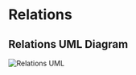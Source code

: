 # Relations

## Relations UML Diagram
![Relations UML](https://user-images.githubusercontent.com/73076876/152843581-52f22166-b6bd-4404-bd3c-ab804e9754bd.jpg)
